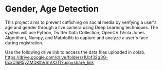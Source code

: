 # Gender, Age Detection

This project aims to prevent catfishing on social media by verifying a user's age and gender through a live camera using Deep Learning techniques. The system will use Python, Twitter Data Collection, OpenCV (Viola Jones Algorithm), Numpy, and Matplotlib to capture and analyze a user's face during registration.

Use the following drive link to access the data files uploaded in colab.
https://drive.google.com/drive/folders/1Ubf32g3G-6cxCl6R5yZMDKlhVSlVXzTI?usp=share_link
